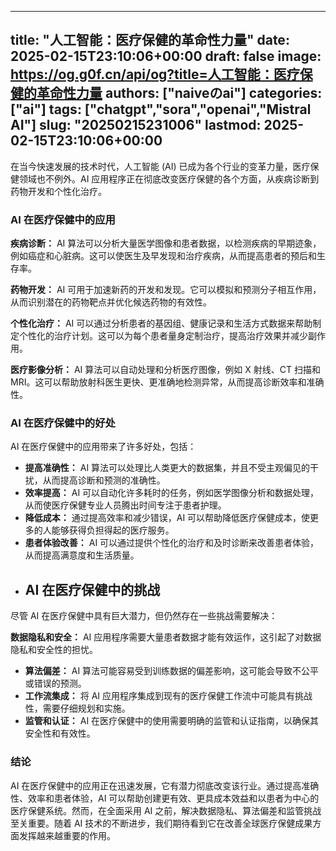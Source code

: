 
---
title: "人工智能：医疗保健的革命性力量"
date: 2025-02-15T23:10:06+00:00
draft: false
image: https://og.g0f.cn/api/og?title=人工智能：医疗保健的革命性力量
authors: ["naiveのai"]
categories: ["ai"]
tags: ["chatgpt","sora","openai","Mistral AI"]
slug: "20250215231006"
lastmod: 2025-02-15T23:10:06+00:00
---
在当今快速发展的技术时代，人工智能 (AI) 已成为各个行业的变革力量，医疗保健领域也不例外。AI 应用程序正在彻底改变医疗保健的各个方面，从疾病诊断到药物开发和个性化治疗。

### AI 在医疗保健中的应用

**疾病诊断：**
AI 算法可以分析大量医学图像和患者数据，以检测疾病的早期迹象，例如癌症和心脏病。这可以使医生及早发现和治疗疾病，从而提高患者的预后和生存率。

**药物开发：**
AI 可用于加速新药的开发和发现。它可以模拟和预测分子相互作用，从而识别潜在的药物靶点并优化候选药物的有效性。

**个性化治疗：**
AI 可以通过分析患者的基因组、健康记录和生活方式数据来帮助制定个性化的治疗计划。这可以为每个患者量身定制治疗，提高治疗效果并减少副作用。

**医疗影像分析：**
AI 算法可以自动处理和分析医疗图像，例如 X 射线、CT 扫描和 MRI。这可以帮助放射科医生更快、更准确地检测异常，从而提高诊断效率和准确性。

### AI 在医疗保健中的好处

AI 在医疗保健中的应用带来了许多好处，包括：

- **提高准确性：** AI 算法可以处理比人类更大的数据集，并且不受主观偏见的干扰，从而提高诊断和预测的准确性。
- **效率提高：** AI 可以自动化许多耗时的任务，例如医学图像分析和数据处理，从而使医疗保健专业人员腾出时间专注于患者护理。
- **降低成本：** 通过提高效率和减少错误，AI 可以帮助降低医疗保健成本，使更多的人能够获得负担得起的医疗服务。
- **患者体验改善：** AI 可以通过提供个性化的治疗和及时诊断来改善患者体验，从而提高满意度和生活质量。
- ## AI 在医疗保健中的挑战
尽管 AI 在医疗保健中具有巨大潜力，但仍然存在一些挑战需要解决：

**数据隐私和安全：** AI 应用程序需要大量患者数据才能有效运作，这引起了对数据隐私和安全性的担忧。
- **算法偏差：** AI 算法可能容易受到训练数据的偏差影响，这可能会导致不公平或错误的预测。
- **工作流集成：** 将 AI 应用程序集成到现有的医疗保健工作流中可能具有挑战性，需要仔细规划和实施。
- **监管和认证：** AI 在医疗保健中的使用需要明确的监管和认证指南，以确保其安全性和有效性。

### 结论

AI 在医疗保健中的应用正在迅速发展，它有潜力彻底改变该行业。通过提高准确性、效率和患者体验，AI 可以帮助创建更有效、更具成本效益和以患者为中心的医疗保健系统。然而，在全面采用 AI 之前，解决数据隐私、算法偏差和监管挑战至关重要。随着 AI 技术的不断进步，我们期待看到它在改善全球医疗保健成果方面发挥越来越重要的作用。